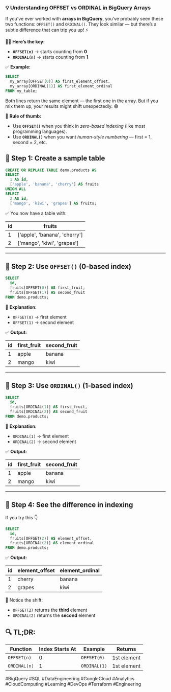 ### 💡 **Understanding OFFSET vs ORDINAL in BigQuery Arrays**

If you’ve ever worked with **arrays in BigQuery**, you’ve probably seen these two functions:
`OFFSET()` and `ORDINAL()`.
They look similar — but there’s a subtle difference that can trip you up! ⚡

👩‍💻 **Here’s the key:**

* **`OFFSET(n)`** → starts counting from **0**
* **`ORDINAL(n)`** → starts counting from **1**

✅ **Example:**

```sql
SELECT
  my_array[OFFSET(0)] AS first_element_offset,
  my_array[ORDINAL(1)] AS first_element_ordinal
FROM my_table;
```

Both lines return the same element — the first one in the array.
But if you mix them up, your results might shift unexpectedly. 😅

📘 **Rule of thumb:**

* Use **`OFFSET()`** when you think in *zero-based indexing* (like most programming languages).
* Use **`ORDINAL()`** when you want *human-style numbering* — first = 1, second = 2, etc.


## 🧱 Step 1: Create a sample table

```sql
CREATE OR REPLACE TABLE demo.products AS
SELECT 
  1 AS id,
  ['apple', 'banana', 'cherry'] AS fruits
UNION ALL
SELECT 
  2 AS id,
  ['mango', 'kiwi', 'grapes'] AS fruits;
```

✅ You now have a table with:

| id | fruits                        |
| -- | ----------------------------- |
| 1  | ['apple', 'banana', 'cherry'] |
| 2  | ['mango', 'kiwi', 'grapes']   |

---

## 🍌 Step 2: Use `OFFSET()` (0-based index)

```sql
SELECT
  id,
  fruits[OFFSET(0)] AS first_fruit,
  fruits[OFFSET(1)] AS second_fruit
FROM demo.products;
```

🧠 **Explanation:**

* `OFFSET(0)` → first element
* `OFFSET(1)` → second element

✅ **Output:**

| id | first_fruit | second_fruit |
| -- | ----------- | ------------ |
| 1  | apple       | banana       |
| 2  | mango       | kiwi         |

---

## 🍒 Step 3: Use `ORDINAL()` (1-based index)

```sql
SELECT
  id,
  fruits[ORDINAL(1)] AS first_fruit,
  fruits[ORDINAL(2)] AS second_fruit
FROM demo.products;
```

🧠 **Explanation:**

* `ORDINAL(1)` → first element
* `ORDINAL(2)` → second element

✅ **Output:**

| id | first_fruit | second_fruit |
| -- | ----------- | ------------ |
| 1  | apple       | banana       |
| 2  | mango       | kiwi         |

---

## 🚨 Step 4: See the difference in indexing

If you try this 👇

```sql
SELECT
  id,
  fruits[OFFSET(2)] AS element_offset,
  fruits[ORDINAL(2)] AS element_ordinal
FROM demo.products;
```

✅ **Output:**

| id | element_offset | element_ordinal |
| -- | -------------- | --------------- |
| 1  | cherry         | banana          |
| 2  | grapes         | kiwi            |

🎯 Notice the shift:

* `OFFSET(2)` returns the **third** element
* `ORDINAL(2)` returns the **second** element

## 🔍 TL;DR:

| Function     | Index Starts At | Example      | Returns     |
| ------------ | --------------- | ------------ | ----------- |
| `OFFSET(n)`  | 0               | `OFFSET(0)`  | 1st element |
| `ORDINAL(n)` | 1               | `ORDINAL(1)` | 1st element |

#BigQuery #SQL #DataEngineering #GoogleCloud #Analytics #CloudComputing #Learning #DevOps #Terraform #Engineering

